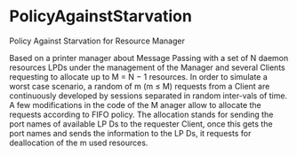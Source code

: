 # PolicyAgainstStarvation
Policy Against Starvation for Resource Manager

Based on a printer manager about Message Passing with a set of N daemon resources LPDs under the management of the Manager and several Clients requesting to allocate up to M = N − 1 resources.
In order to simulate a worst case scenario, a random of m (m ≤ M) requests from a Client are continuously developed by sessions separated in random inter-vals of time. A few modifications in the code of the M anager allow to allocate the requests according to FIFO policy. The allocation stands for sending the port names of available LP Ds to the requester Client, once this gets the port names and sends the information to the LP Ds, it requests for deallocation of the m used resources.
